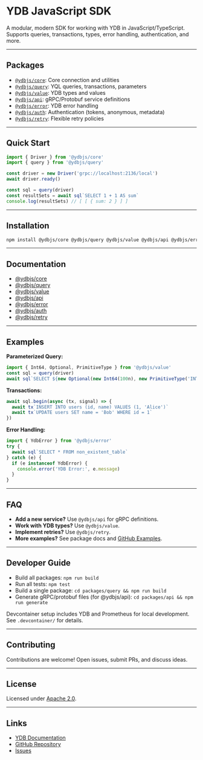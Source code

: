 # YDB JavaScript SDK

A modular, modern SDK for working with YDB in JavaScript/TypeScript. Supports queries, transactions, types, error handling, authentication, and more.

---

## Packages

- [`@ydbjs/core`](./packages/core): Core connection and utilities
- [`@ydbjs/query`](./packages/query): YQL queries, transactions, parameters
- [`@ydbjs/value`](./packages/value): YDB types and values
- [`@ydbjs/api`](./packages/api): gRPC/Protobuf service definitions
- [`@ydbjs/error`](./packages/error): YDB error handling
- [`@ydbjs/auth`](./packages/auth): Authentication (tokens, anonymous, metadata)
- [`@ydbjs/retry`](./packages/retry): Flexible retry policies

---

## Quick Start

```ts
import { Driver } from '@ydbjs/core'
import { query } from '@ydbjs/query'

const driver = new Driver('grpc://localhost:2136/local')
await driver.ready()

const sql = query(driver)
const resultSets = await sql`SELECT 1 + 1 AS sum`
console.log(resultSets) // [ [ { sum: 2 } ] ]
```

---

## Installation

```sh
npm install @ydbjs/core @ydbjs/query @ydbjs/value @ydbjs/api @ydbjs/error
```

---

## Documentation

- [@ydbjs/core](./packages/core/README.md)
- [@ydbjs/query](./packages/query/README.md)
- [@ydbjs/value](./packages/value/README.md)
- [@ydbjs/api](./packages/api/README.md)
- [@ydbjs/error](./packages/error/README.md)
- [@ydbjs/auth](./packages/auth/README.md)
- [@ydbjs/retry](./packages/retry/README.md)

---

## Examples

**Parameterized Query:**

```ts
import { Int64, Optional, PrimitiveType } from '@ydbjs/value'
const sql = query(driver)
await sql`SELECT ${new Optional(new Int64(100n), new PrimitiveType('INT64'))};`
```

**Transactions:**

```ts
await sql.begin(async (tx, signal) => {
  await tx`INSERT INTO users (id, name) VALUES (1, 'Alice')`
  await tx`UPDATE users SET name = 'Bob' WHERE id = 1`
})
```

**Error Handling:**

```ts
import { YdbError } from '@ydbjs/error'
try {
  await sql`SELECT * FROM non_existent_table`
} catch (e) {
  if (e instanceof YdbError) {
    console.error('YDB Error:', e.message)
  }
}
```

---

## FAQ

- **Add a new service?** Use `@ydbjs/api` for gRPC definitions.
- **Work with YDB types?** Use `@ydbjs/value`.
- **Implement retries?** Use `@ydbjs/retry`.
- **More examples?** See package docs and [GitHub Examples](https://github.com/ydb-platform/ydb-js-sdk/tree/main/examples).

---

## Developer Guide

- Build all packages: `npm run build`
- Run all tests: `npm test`
- Build a single package: `cd packages/query && npm run build`
- Generate gRPC/protobuf files (for @ydbjs/api): `cd packages/api && npm run generate`

Devcontainer setup includes YDB and Prometheus for local development. See `.devcontainer/` for details.

---

## Contributing

Contributions are welcome! Open issues, submit PRs, and discuss ideas.

---

## License

Licensed under [Apache 2.0](LICENSE).

---

## Links

- [YDB Documentation](https://ydb.tech)
- [GitHub Repository](https://github.com/ydb-platform/ydb-js-sdk)
- [Issues](https://github.com/ydb-platform/ydb-js-sdk/issues)
